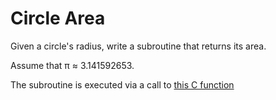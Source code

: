 # Circle Area

Given a circle's radius, write a subroutine that returns its area.

Assume that π ≈ 3.141592653.

The subroutine is executed via a call to [this C function](https://github.com/sirkotal/ARM-Assembly/blob/main/circle-area/circle_area.c)
